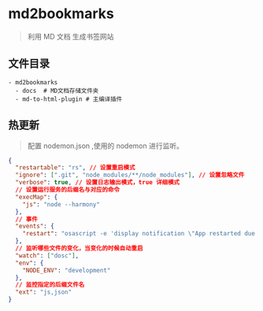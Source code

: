 # md2bookmarks

> 利用 MD 文档 生成书签网站

## 文件目录

```
- md2bookmarks
  - docs  # MD文档存储文件夹
  - md-to-html-plugin # 主编译插件
```

## 热更新

> 配置 nodemon.json ,使用的 nodemon 进行监听。

```json
{
  "restartable": "rs", // 设置重启模式
  "ignore": [".git", "node_modules/**/node_modules"], // 设置忽略文件
  "verbose": true, // 设置日志输出模式，true 详细模式
  // 设置运行服务的后缀名与对应的命令
  "execMap": {
    "js": "node --harmony"
  },
  // 事件
  "events": {
    "restart": "osascript -e 'display notification \"App restarted due to:\n'$FILENAME'\" with title \"nodemon\"'"
  },
  // 监听哪些文件的变化，当变化的时候自动重启
  "watch": ["dosc"],
  "env": {
    "NODE_ENV": "development"
  },
  // 监控指定的后缀文件名
  "ext": "js,json"
}
```


